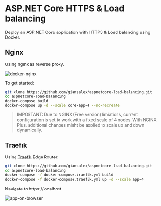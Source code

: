 # ASP.NET Core HTTPS & Load balancing
Deploy an ASP.NET Core application with HTTPS & Load balancing using Docker.


## Nginx
Using nginx as reverse proxy.

![docker-nginx](https://raw.githubusercontent.com/giansalex/aspnetcore-load-balancing/master/doc/target-architecture-docker-nginx-ketrel.png "ASP.NET CORE NGINX")

To get started:

```sh
git clone https://github.com/giansalex/aspnetcore-load-balancing.git
cd aspnetcore-load-balancing
docker-compose build
docker-compose up -d --scale core-app=4 --no-recreate
```

> IMPORTANT: Due to NGINX (Free version) limiations, current configuration is set to work with a fixed scale of 4 nodes.
With NGINX Plus, additional changes might be applied to scale up and down dynamically.

## Traefik
Using [Traefik](https://traefik.io/) Edge Router.

```bash
git clone https://github.com/giansalex/aspnetcore-load-balancing.git
cd aspnetcore-load-balancing
docker-compose -f docker-compose.traefik.yml build
docker-compose -f docker-compose.traefik.yml up -d --scale app=4
```

Navigate to https://localhost

![app-on-browser](https://raw.githubusercontent.com/giansalex/aspnetcore-load-balancing/master/doc/dotnetapp-on-browser.gif)